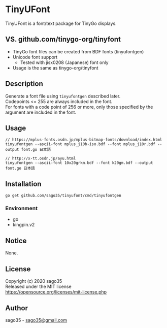 # TinyUFont

TinyUFont is a font/text package for TinyGo displays.  

## VS. github.com/tinygo-org/tinyfont

* TinyGo font files can be created from BDF fonts (tinyufontgen)
* Unicode font support
  * Tested with jisx0208 (Japanese) font only
* Usage is the same as tinygo-org/tinyfont

## Description

Generate a font file using `tinyufontgen` described later.  
Codepoints <= 255 are always included in the font.  
For fonts with a code point of 256 or more, only those specified by the argument are included in the font.  

## Usage

    // https://mplus-fonts.osdn.jp/mplus-bitmap-fonts/download/index.html
    tinyufontgen --ascii-font mplus_j10b-iso.bdf --font mplus_j10r.bdf --output font.go 日本語

    // http://x-tt.osdn.jp/ayu.html
    tinyufontgen --ascii-font 10x20grkm.bdf --font k20gm.bdf --output font.go 日本語

## Installation

    go get github.com/sago35/tinyufont/cmd/tinyufontgen

### Environment

* go
* kingpin.v2

## Notice

None.

## License

Copyright (c) 2020 sago35  
Released under the MIT license  
https://opensource.org/licenses/mit-license.php  

## Author

sago35 - <sago35@gmail.com>
